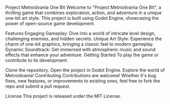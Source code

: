 Project Metroidvania One Bit
Welcome to "Project Metroidvania One Bit", a thrilling game that combines exploration, action, and adventure in a unique one-bit art style. This project is built using Godot Engine, showcasing the power of open-source game development.

Features
Engaging Gameplay: Dive into a world of intricate level design, challenging enemies, and hidden secrets.
Unique Art Style: Experience the charm of one-bit graphics, bringing a classic feel to modern gameplay.
Dynamic Soundtrack: Get immersed with atmospheric music and sound effects that enhance your adventure.
Getting Started
To play the game or contribute to its development:

Clone the repository.
Open the project in Godot Engine.
Explore the world of Metroidvania!
Contributing
Contributions are welcome! Whether it's bug fixes, new features, or improvements to existing ones, feel free to fork the repo and submit a pull request.

License
This project is released under the MIT License.
